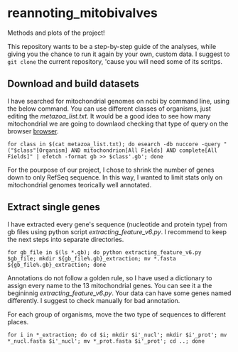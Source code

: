 # reannoting_mitobivalves
Methods and plots of the project!

This repository wants to be a step-by-step guide of the analyses, while giving you the chance to run it again by your own, custom data.
I suggest to `git clone` the current repository, 'cause you will need some of its scritps.

## Download and build datasets
I have searched for mitochondrial genomes on ncbi by command line, using the below command.
You can use different classes of organisms, just editing the *metazoa_list.txt*.
It would be a good idea to see how many mitochondrial we are going to downlaod checking that type of query on the browser [browser](https://www.ncbi.nlm.nih.gov/).
```
for class in $(cat metazoa_list.txt); do esearch -db nuccore -query "("$class"[Organism] AND mitochondrion[All Fields] AND complete[All Fields]" | efetch -format gb >> $class'.gb'; done 
```
For the pourpose of our project, I chose to shrink the number of genes down to only RefSeq sequence. In this way, I wanted to limit stats only on mitochondrial genomes teorically well annotated.

## Extract single genes
I have extracted every gene's sequence (nucleotide and protein type) from gb files using python script *extracting_feature_v6.py*. I recommend to keep the next steps into separate directories.
```
for gb_file in $(ls *.gb); do python extracting_feature_v6.py $gb_file; mkdir ${gb_file%.gb}_extraction; mv *.fasta ${gb_file%.gb}_extraction; done
```
Annotations do not follow a golden rule, so I have used a dictionary to assign every name to the 13 mitochondrial genes. You can see it a the begininnig *extracting_feature_v6.py*. Your data can have some genes named differently. I suggest to check manually for bad annotation.

For each group of organisms, move the two type of sequences to different places.
```
for i in *_extraction; do cd $i; mkdir $i'_nucl'; mkdir $i'_prot'; mv *_nucl.fasta $i'_nucl'; mv *_prot.fasta $i'_prot'; cd ..; done
```









